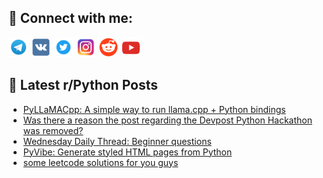 ## 🔎 Connect with me:
[<img src="https://github.com/bullbesh/bullbesh/blob/main/images/Telegram.png" width="32" height="32" />](https://t.me/bullbesh)
[<img src="https://github.com/bullbesh/bullbesh/blob/main/images/VK.png" width="32" height="32" />](https://vk.com/bullbesh)
[<img src="https://github.com/bullbesh/bullbesh/blob/main/images/Twitter.png" width="32" height="32" />](https://twitter.com/bullbesh1)
[<img src="https://github.com/bullbesh/bullbesh/blob/main/images/Instagram.png" width="32" height="32" />](https://www.instagram.com/bullbesh)
[<img src="https://github.com/bullbesh/bullbesh/blob/main/images/Reddit.png" width="32" height="32" />](https://www.reddit.com/user/bullbesh)
[<img src="https://github.com/bullbesh/bullbesh/blob/main/images/YouTube.png" width="32" height="32" />](https://www.youtube.com/channel/UCtfjRs6uzgq5mfm8S06WTcg)

## 📕 Latest r/Python Posts
<!-- BLOG-POST-LIST:START -->
- [PyLLaMACpp: A simple way to run llama.cpp + Python bindings](https://www.reddit.com/r/Python/comments/11y3q6p/pyllamacpp_a_simple_way_to_run_llamacpp_python/)
- [Was there a reason the post regarding the Devpost Python Hackathon was removed?](https://www.reddit.com/r/Python/comments/11y2nk2/was_there_a_reason_the_post_regarding_the_devpost/)
- [Wednesday Daily Thread: Beginner questions](https://www.reddit.com/r/Python/comments/11xzshx/wednesday_daily_thread_beginner_questions/)
- [PyVibe: Generate styled HTML pages from Python](https://www.reddit.com/r/Python/comments/11xzbyp/pyvibe_generate_styled_html_pages_from_python/)
- [some leetcode solutions for you guys](https://www.reddit.com/r/Python/comments/11xst05/some_leetcode_solutions_for_you_guys/)
<!-- BLOG-POST-LIST:END -->

